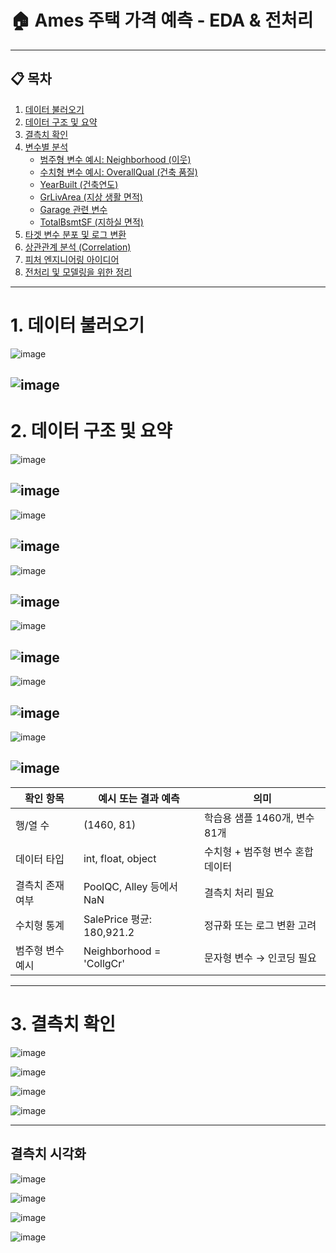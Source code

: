 # 🏠 Ames 주택 가격 예측 - EDA & 전처리

---

## 📋 목차

1. [데이터 불러오기](#1-데이터-불러오기)  
2. [데이터 구조 및 요약](#2-데이터-구조-및-요약)  
3. [결측치 확인](#3-결측치-확인)    
4. [변수별 분석](#5-변수별-분석)  
   - [범주형 변수 예시: Neighborhood (이웃)](#범주형-변수-예시-neighborhood-이웃)  
   - [수치형 변수 예시: OverallQual (건축 품질)](#수치형-변수-예시-overallqual-건축-품질)  
   - [YearBuilt (건축연도)](#yearbuilt-건축연도)  
   - [GrLivArea (지상 생활 면적)](#grlivarea-지상-생활-면적)  
   - [Garage 관련 변수](#garage-관련-변수)  
   - [TotalBsmtSF (지하실 면적)](#totalbsmtsf-지하실-면적)  
6. [타겟 변수 분포 및 로그 변환](#6-타겟-변수-분포-및-로그-변환)  
7. [상관관계 분석 (Correlation)](#7-상관관계-분석-correlation)  
8. [피처 엔지니어링 아이디어](#8-피처-엔지니어링-아이디어)  
9. [전처리 및 모델링을 위한 정리](#9-전처리-및-모델링을-위한-정리)

---

# 1. 데이터 불러오기

![image](https://github.com/user-attachments/assets/b0df2071-3b4f-401d-94d7-89a5a4ad4f29)

![image](https://github.com/user-attachments/assets/6b75a08d-f6c4-42f6-a7a7-c4e48f4ea6bf)
---

# 2. 데이터 구조 및 요약

![image](https://github.com/user-attachments/assets/b202fb75-e6db-4d4e-b354-ee36415c3319)

![image](https://github.com/user-attachments/assets/3b0c98b2-15ee-4e74-a852-d56232fcd48b)
---
![image](https://github.com/user-attachments/assets/6f0f505d-7c04-4f80-a4f4-9c8038f4175c)

![image](https://github.com/user-attachments/assets/57a1dbc6-1431-44ac-af59-85adb549371e)
---
![image](https://github.com/user-attachments/assets/dfeeada4-36ba-45fa-b26f-e87b92032db0)

![image](https://github.com/user-attachments/assets/e9386989-d2f6-4bcd-8706-df626d11bffa)
---
![image](https://github.com/user-attachments/assets/2fb802fb-6276-4abb-b1e6-f828f4e82a42)

![image](https://github.com/user-attachments/assets/b6b35bf9-8036-4292-b9db-1c0bc67d745d)
---
![image](https://github.com/user-attachments/assets/fdef8d56-7502-433f-991f-b650efd1532d)

![image](https://github.com/user-attachments/assets/2ddc0470-57c6-4d82-9dc5-612ac06552d2)
---
![image](https://github.com/user-attachments/assets/ddaf5758-9aca-48e0-bc74-7b14a16f3f97)

![image](https://github.com/user-attachments/assets/c570ba8a-f7a1-4870-90ec-3e3069c3ee5b)
---
| 확인 항목     | 예시 또는 결과 예측              | 의미                   |
| --------- | ------------------------ | -------------------- |
| 행/열 수     | (1460, 81)               | 학습용 샘플 1460개, 변수 81개 |
| 데이터 타입    | int, float, object       | 수치형 + 범주형 변수 혼합 데이터  |
| 결측치 존재 여부 | PoolQC, Alley 등에서 NaN    | 결측치 처리 필요            |
| 수치형 통계    | SalePrice 평균: 180,921.2  | 정규화 또는 로그 변환 고려      |
| 범주형 변수 예시 | Neighborhood = 'CollgCr' | 문자형 변수 → 인코딩 필요      |

---

# 3. 결측치 확인

![image](https://github.com/user-attachments/assets/bca16355-88bb-47d6-b461-e4ee499e1021)

![image](https://github.com/user-attachments/assets/88286d4a-a223-431d-a234-93c95ba73a7d)

![image](https://github.com/user-attachments/assets/15a30898-7854-4180-b040-85c319c5cc9a)

![image](https://github.com/user-attachments/assets/497b1cba-7bbf-40ec-a239-1b4c40b83395)

---
## 결측치 시각화

![image](https://github.com/user-attachments/assets/b22b7c24-308e-4d22-8703-41d812bf60a6)

![image](https://github.com/user-attachments/assets/32167f2b-e408-4c00-8be5-5576d44bd206)

![image](https://github.com/user-attachments/assets/3f439ec6-2db6-4d43-98d0-03958a18d353)

![image](https://github.com/user-attachments/assets/83e1c4fd-7159-447e-b5e3-0c84db1d381a)





















